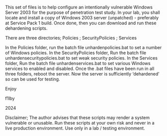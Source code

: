 This set of files is to help configure an intentionally vulnerable Windows Server 2003 for the purpose of penetration test study. In your lab, you shall locate and install a copy of Windows 2003 server (unpatched) - preferably at Service Pack 1 build. Once done, then you can download and run these dehardening scripts.

There are three directories; Policies ; SecurityPolicies ; Services

In the Policies folder, run the batch file unhardenpolicies.bat to set a number of Windows policies.
In the SecurityPolicies folder, Run the batch file unhardensecuritypolicies.bat to set weak security policies.
In the Services folder, Run the batch file unhardenservices.bat to set various Windows services to enabled and disabled.
Once the .bat files have been run in all three folders, reboot the server. Now the server is sufficiently ‘dehardened’ so can be used for testing.

Enjoy

f1lby

2024

Disclaimer; The author advises that these scripts may render a system vulnerable or unusable. Run these scripts at your own risk and never in a live production environment. Use only in a lab / testing environment.